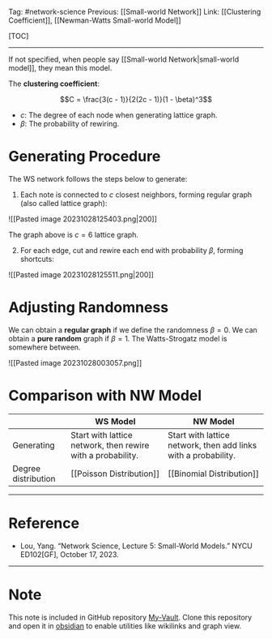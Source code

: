 Tag: #network-science 
Previous: [[Small-world Network]]
Link: [[Clustering Coefficient]], [[Newman-Watts Small-world Model]]

[TOC]

---

If not specified, when people say [[Small-world Network|small-world model]], they mean this model.

The **clustering coefficient**:

$$C = \frac{3(c - 1)}{2(2c - 1)}(1 - \beta)^3$$

- $c$: The degree of each node when generating lattice graph.
- $\beta$: The probability of rewiring.

# Generating Procedure

The WS network follows the steps below to generate:

1. Each note is connected to $c$ closest neighbors, forming regular graph (also called lattice graph):

![[Pasted image 20231028125403.png|200]]

The graph above is $c = 6$ lattice graph.

2. For each edge, cut and rewire each end with probability $\beta$, forming shortcuts:

![[Pasted image 20231028125511.png|200]]

# Adjusting Randomness

We can obtain a **regular graph** if we define the randomness $\beta = 0$. We can obtain a **pure random** graph if $\beta = 1$. The Watts-Strogatz model is somewhere between.

![[Pasted image 20231028003057.png]]

# Comparison with NW Model

|                     | WS Model                                                    | NW Model                                                       |
| ------------------- | ----------------------------------------------------------- | -------------------------------------------------------------- |
| Generating          | Start with lattice network, then rewire with a probability. | Start with lattice network, then add links with a probability. |
| Degree distribution | [[Poisson Distribution]]                                    | [[Binomial Distribution]]                                      |

---

# Reference

- Lou, Yang. “Network Science, Lecture 5: Small-World Models.” NYCU ED102[GF], October 17, 2023.

---

# Note

This note is included in GitHub repository [My-Vault](https://github.com/LittleD3092/My-Vault.git). Clone this repository and open it in [obsidian](https://obsidian.md/) to enable utilities like wikilinks and graph view.